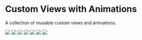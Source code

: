 # Custom Views with Animations

A collection of reusable custom views and animations.

![](assets/XiconView.gif)
![](assets/PayButton.gif)
![](assets/DashLineProgress.gif)
![](assets/CustomToggle.gif)
![](assets/CirclesView.gif)
![](assets/RepeatBehavior.gif)
![](assets/GradientBorderCardView.gif)